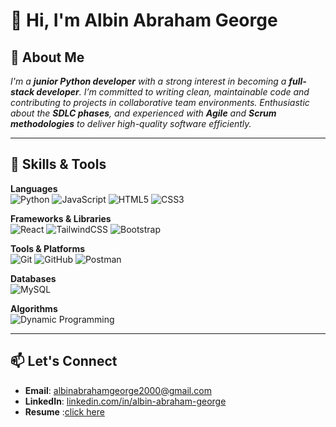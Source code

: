 # 👋 Hi, I'm Albin Abraham George

<!-- <p align="center">
  <img src="../albin-abraham-george2000/assests/logo.webp" alt="Banner" style="width:100%; height:auto;" />
</p> -->

## 🚀 About Me
*I'm a **junior Python developer** with a strong interest in becoming a **full-stack developer**.
I’m committed to writing clean, maintainable code and contributing to projects in collaborative team environments.
Enthusiastic about the **SDLC phases**, and experienced with **Agile** and **Scrum methodologies** to deliver high-quality software efficiently.*

---

## 🔧 Skills & Tools

**Languages**  
![Python](https://img.shields.io/badge/Python-3776AB?logo=python&logoColor=white)
![JavaScript](https://img.shields.io/badge/JavaScript-F7DF1E?logo=javascript&logoColor=black)
![HTML5](https://img.shields.io/badge/HTML5-E34F26?logo=html5&logoColor=white)
![CSS3](https://img.shields.io/badge/CSS3-1572B6?logo=css3&logoColor=white)

**Frameworks & Libraries**  
![React](https://img.shields.io/badge/React-61DAFB?logo=react&logoColor=black)
![TailwindCSS](https://img.shields.io/badge/TailwindCSS-06B6D4?logo=tailwindcss&logoColor=white)
![Bootstrap](https://img.shields.io/badge/Bootstrap-7952B3?logo=bootstrap&logoColor=white)

**Tools & Platforms**  
![Git](https://img.shields.io/badge/Git-F05032?logo=git&logoColor=white)
![GitHub](https://img.shields.io/badge/GitHub-181717?logo=github&logoColor=white)
![Postman](https://img.shields.io/badge/Postman-FF6C37?logo=postman&logoColor=white)

**Databases**  
![MySQL](https://img.shields.io/badge/MySQL-4479A1?logo=mysql&logoColor=white)

**Algorithms**  
![Dynamic Programming](https://img.shields.io/badge/Dynamic%20Programming-4B8BBE?logo=codeforces&logoColor=white)




<!-- ## 📌 Featured Projects
| Project | Description | Tech Stack |
|---------|-------------|------------|
| [**Blog**](https://github.com/albin-abraham-george/bill-interface) | Modular billing system with dynamic items, tax/discount, and PDF export | React, TS, Tailwind, Shadcn/UI |
| [**DoctorAppointment**](https://github.com/albin-abraham-george/doctor-appointment) | Modular forms for examination, prescriptions, and lab reports | React, TS, useReducer, Shadcn/UI | -->


---

## 📫 Let's Connect
- **Email**: albinabrahamgeorge2000@gmail.com  
- **LinkedIn**: [linkedin.com/in/albin-abraham-george](https://www.linkedin.com/in/albin-abraham-george-4066a8268/)  
- **Resume** :[click here](./assests/AlbinAbrahamGeorgeResume%20(2)%20(1).pdf)  
